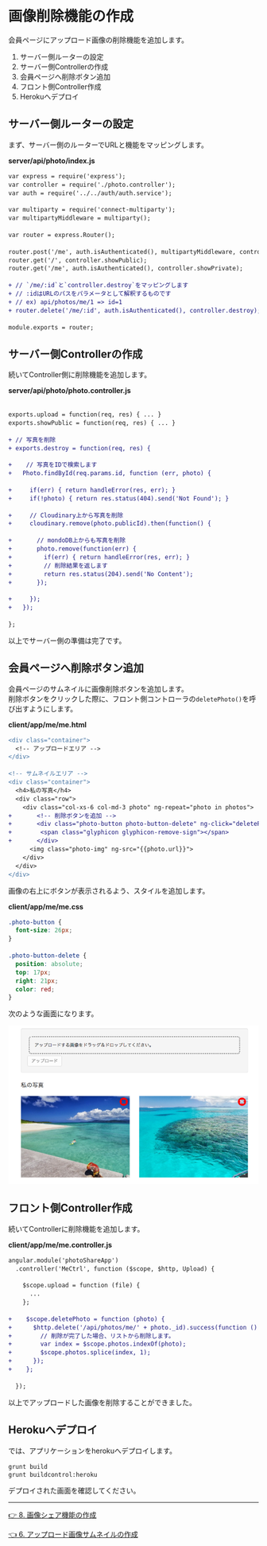 # 画像削除機能の作成

会員ページにアップロード画像の削除機能を追加します。

1. サーバー側ルーターの設定
2. サーバー側Controllerの作成
3. 会員ページへ削除ボタン追加
4. フロント側Controller作成
5. Herokuへデプロイ

## サーバー側ルーターの設定

まず、サーバー側のルーターでURLと機能をマッピングします。

__server/api/photo/index.js__

```diff
var express = require('express');
var controller = require('./photo.controller');
var auth = require('../../auth/auth.service');

var multiparty = require('connect-multiparty');
var multipartyMiddleware = multiparty();

var router = express.Router();

router.post('/me', auth.isAuthenticated(), multipartyMiddleware, controller.upload);
router.get('/', controller.showPublic);
router.get('/me', auth.isAuthenticated(), controller.showPrivate);

+ // `/me/:id`と`controller.destroy`をマッピングします
+ // :idはURLのパスをパラメータとして解釈するものです
+ // ex) api/photos/me/1 => id=1
+ router.delete('/me/:id', auth.isAuthenticated(), controller.destroy);

module.exports = router;
```

## サーバー側Controllerの作成

続いてController側に削除機能を追加します。

__server/api/photo/photo.controller.js__

```diff

exports.upload = function(req, res) { ... }
exports.showPublic = function(req, res) { ... }

+ // 写真を削除
+ exports.destroy = function(req, res) {

+    // 写真をIDで検索します
+   Photo.findById(req.params.id, function (err, photo) {
  
+     if(err) { return handleError(res, err); }
+     if(!photo) { return res.status(404).send('Not Found'); }

+     // Cloudinary上から写真を削除
+     cloudinary.remove(photo.publicId).then(function() {

+       // mondoDB上からも写真を削除
+       photo.remove(function(err) {
+         if(err) { return handleError(res, err); }
+         // 削除結果を返します
+         return res.status(204).send('No Content');
+       });
      
+     });
+   });

};
```

以上でサーバー側の準備は完了です。

## 会員ページへ削除ボタン追加

会員ページのサムネイルに画像削除ボタンを追加します。  
削除ボタンをクリックした際に、フロント側コントローラの`deletePhoto()`を呼び出すようにします。

__client/app/me/me.html__

```diff
<div class="container">
  <!-- アップロードエリア -->
</div>

<!-- サムネイルエリア -->
<div class="container">
  <h4>私の写真</h4>
  <div class="row">
    <div class="col-xs-6 col-md-3 photo" ng-repeat="photo in photos">
+       <!-- 削除ボタンを追加 -->
+       <div class="photo-button photo-button-delete" ng-click="deletePhoto(photo)">
+        <span class="glyphicon glyphicon-remove-sign"></span>
+       </div>
      <img class="photo-img" ng-src="{{photo.url}}">
    </div>
  </div>
</div>
```

画像の右上にボタンが表示されるよう、スタイルを追加します。

__client/app/me/me.css__

```css
.photo-button {
  font-size: 26px;
}

.photo-button-delete {
  position: absolute;
  top: 17px;
  right: 21px;
  color: red;
}
```

次のような画面になります。

![削除ボタン追加](images/delete.png)

## フロント側Controller作成

続いてControllerに削除機能を追加します。

__client/app/me/me.controller.js__

```diff
angular.module('photoShareApp')
  .controller('MeCtrl', function ($scope, $http, Upload) {

    $scope.upload = function (file) {
      ...
    };

+    $scope.deletePhoto = function (photo) {
+      $http.delete('/api/photos/me/' + photo._id).success(function () {
+        // 削除が完了した場合、リストから削除します。
+        var index = $scope.photos.indexOf(photo);
+        $scope.photos.splice(index, 1);
+      });
+    };

  });
```

以上でアップロードした画像を削除することができました。

## Herokuへデプロイ

では、アプリケーションをherokuへデプロイします。

```
grunt build
grunt buildcontrol:heroku
```

デプロイされた画面を確認してください。

----
[:point_right: 8. 画像シェア機能の作成](../08)

[:point_left: 6. アップロード画像サムネイルの作成](../06)  

